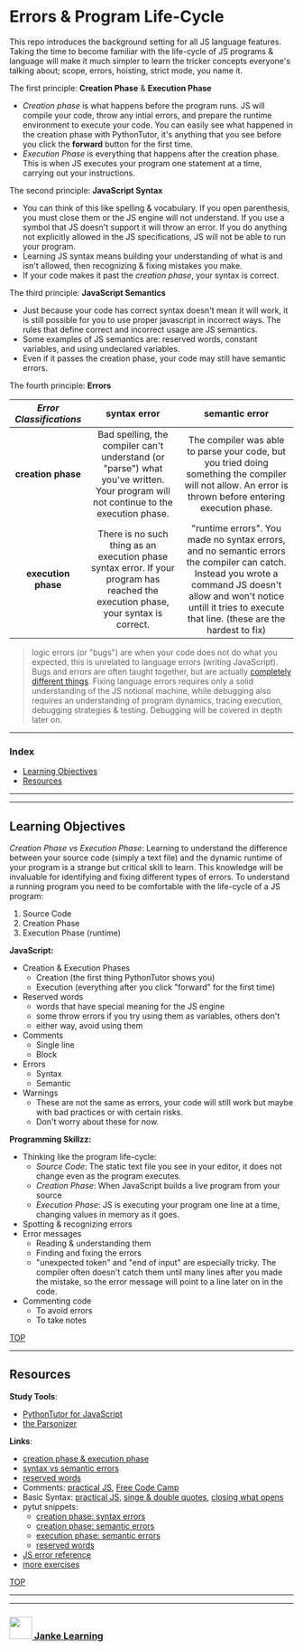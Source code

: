 # Errors & Program Life-Cycle

This repo introduces the background setting for all JS language features. Taking the time to become familiar with the life-cycle of JS programs & language will make it much simpler to learn the tricker concepts everyone's talking about; scope, errors, hoisting, strict mode, you name it.

The first principle: __Creation Phase__ & __Execution Phase__
* _Creation phase_ is what happens before the program runs. JS will compile your code, throw any intial errors, and prepare the runtime environment to execute your code.  You can easily see what happened in the creation phase with PythonTutor, it's anything that you see before you click the __forward__ button for the first time.
* _Execution Phase_ is everything that happens after the creation phase.  This is when JS executes your program one statement at a time, carrying out your instructions.
  
The second principle: __JavaScript Syntax__
* You can think of this like spelling & vocabulary. If you open parenthesis, you must close them or the JS engine will not understand.  If you use a symbol that JS doesn't support it will throw an error. If you do anything not explicitly allowed in the JS specifications, JS will not be able to run your program.  
* Learning JS syntax means building your understanding of what is and isn't allowed, then recognizing & fixing mistakes you make.
* If your code makes it past the _creation phase_, your syntax is correct.

The third principle: __JavaScript Semantics__
* Just because your code has correct syntax doesn't mean it will work, it is still possible for you to use proper javascript in incorrect ways.  The rules that define correct and incorrect usage are JS semantics.
* Some examples of JS semantics are: reserved words, constant variables, and using undeclared variables.  
* Even if it passes the creation phase, your code may still have semantic errors.

The fourth principle: __Errors__
  
| _Error Classifications_ | syntax error | semantic error |
| :---: | :---: | :---: |
| __creation phase__ | Bad spelling, the compiler can't understand (or "parse") what you've written. Your program will not continue to the execution phase. | The compiler was able to parse your code, but you tried doing something the compiler will not allow. An error is thrown before entering execution phase.  |
| __execution phase__ | There is no such thing as an execution phase syntax error.  If your program has reached the execution phase, your syntax is correct. | "runtime errors". You made no syntax errors, and no semantic errors the compiler can catch.  Instead you wrote a command JS doesn't allow and won't notice untill it tries to execute that line. (these are the hardest to fix) |







> logic errors (or "bugs") are when your code does not do what you expected, this is unrelated to language errors (writing JavaScript).  Bugs and errors are often taught together, but are actually [completely different things](https://www.youtube.com/watch?v=tV0tQisuxPo). Fixing language errors requires only a solid understanding of the JS notional machine, while debugging also requires an understanding of program dynamics, tracing execution, debugging strategies & testing.  Debugging will be covered in depth later on.
    
  




---


### Index
* [Learning Objectives](#learning-objectives)
* [Resources](#resources)

---
---

## Learning Objectives


_Creation Phase vs Execution Phase_: Learning to understand the difference between your source code (simply a text file) and the dynamic runtime of your program is a strange but critical skill to learn.  This knowledge will be invaluable for identifying and fixing different types of errors.  To understand a running program you need to be comfortable with the life-cycle of a JS program:
1. Source Code
2. Creation Phase 
3. Execution Phase (runtime)




__JavaScript:__
* Creation & Execution Phases
    * Creation (the first thing PythonTutor shows you)
    * Execution (everything after you click "forward" for the first time)
* Reserved words 
    * words that have special meaning for the JS engine
    * some throw errors if you try using them as variables, others don't
    * either way, avoid using them
* Comments
    * Single line
    * Block
* Errors
    * Syntax
    * Semantic
* Warnings
    * These are not the same as errors, your code will still work but maybe with bad practices or with certain risks. 
    * Don't worry about these for now.

__Programming Skillzz:__
* Thinking like the program life-cycle:
    * _Source Code_: The static text file you see in your editor, it does not change even as the program executes.
    * _Creation Phase_: When JavaScript builds a live program from your source
    * _Execution Phase_: JS is executing your program one line at a time, changing values in memory as it goes.
* Spotting & recognizing errors
* Error messages
    * Reading & understanding them
    * Finding and fixing the errors
    * "unexpected token" and "end of input" are especially tricky. The compiler often doesn't catch them until many lines after you made the mistake, so the error message will point to a line later on in the code.
* Commenting code
    * To avoid errors
    * To take notes 



[TOP](#errors-&-programming-life-cycle)

---

## Resources


__Study Tools__:
* [PythonTutor for JavaScript](http://pythontutor.com/javascript.html#)
* [the Parsonizer](https://janke-learning.github.io/parsonizer/)


__Links__:
* [creation phase & execution phase](https://www.youtube.com/watch?v=YID-HIdy1bk)
* [syntax vs semantic errors](https://wci.llnl.gov/codes/basis/manual/node53.html)
* [reserved words](http://www.javascripter.net/faq/reserved.htm)
* Comments: [practical JS](https://shawnr.gitbooks.io/practical-introduction-to-javascript/content/basic-syntax/comments.html), [Free Code Camp](https://learn.freecodecamp.org/javascript-algorithms-and-data-structures/basic-javascript/comment-your-javascript-code)
* Basic Syntax: [practical JS](https://shawnr.gitbooks.io/practical-introduction-to-javascript/content/basic-syntax/), [singe & double quotes](https://learn.freecodecamp.org/javascript-algorithms-and-data-structures/debugging/catch-mixed-usage-of-single-and-double-quotes/), [closing what opens](https://learn.freecodecamp.org/javascript-algorithms-and-data-structures/debugging/catch-unclosed-parentheses-brackets-braces-and-quotes/)
* pytut snippets:
    * [creation phase: syntax errors](https://goo.gl/1Psxu7)
    * [creation phase: semantic errors](https://goo.gl/68af7H)
    * [execution phase: semantic errors](https://goo.gl/WzbmNE)
    * [reserved words](https://goo.gl/UiYnjK)
* [JS error reference](https://developer.mozilla.org/en-US/docs/Web/JavaScript/Reference/Errors)  
* [more exercises](https://github.com/janke-learning/errors)





  

[TOP](#errors-&-programming-life-cycle)

___
___
### <a href="http://janke-learning.org" target="_blank"><img src="https://user-images.githubusercontent.com/18554853/50098409-22575780-021c-11e9-99e1-962787adaded.png" width="40" height="40"></img> Janke Learning</a>
